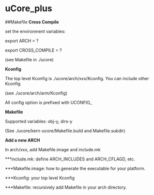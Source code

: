 uCore_plus
==========

##Makefile
**Cross Compile**

set the environment variables:

export ARCH = ?

export CROSS\_COMPILE = ?

(see Makefile in ./ucore)

**Kconfig**

The top level Kconfig is ./ucore/arch/xxx/Kconfig. You can include other Kconfig

  (see ./ucore/arch/arm/Kconfig)

  All config option is prefixed with UCONFIG_

**Makefile**

Supported variables:  obj-y, dirs-y

(See ./ucore/kern-ucore/Makefile.build and Makefile.subdir)

**Add a new ARCH**

In arch/xxx, add Makefile.image and include.mk

***include.mk: define ARCH_INCLUDES and ARCH_CFLAGD, etc.

***Makefile.image: how to generate the executable for your platform.

***Kconfig: your top level Kconfig

***Makefile: recursively add Makefile in your arch directory.

